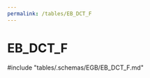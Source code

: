 ```yaml
---
permalink: /tables/EB_DCT_F
---
```

# EB_DCT_F
<!-- SPDX-License-Identifier: MPL-2.0 -->

<!-- ATTENTION : Ne pas supprimer ou modifier la ligne ci-dessous -->
#include "tables/.schemas/EGB/EB_DCT_F.md"
<!-- ATTENTION : Ne pas supprimer ou modifier la ligne ci-dessus -->
